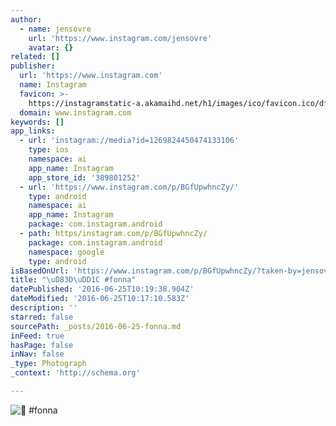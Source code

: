 ```yaml
---
author:
  - name: jensovre
    url: 'https://www.instagram.com/jensovre'
    avatar: {}
related: []
publisher:
  url: 'https://www.instagram.com'
  name: Instagram
  favicon: >-
    https://instagramstatic-a.akamaihd.net/h1/images/ico/favicon.ico/dfa85bb1fd63.ico
  domain: www.instagram.com
keywords: []
app_links:
  - url: 'instagram://media?id=1269824450474133106'
    type: ios
    namespace: ai
    app_name: Instagram
    app_store_id: '389801252'
  - url: 'https://www.instagram.com/p/BGfUpwhncZy/'
    type: android
    namespace: ai
    app_name: Instagram
    package: com.instagram.android
  - path: https/instagram.com/p/BGfUpwhncZy/
    package: com.instagram.android
    namespace: google
    type: android
isBasedOnUrl: 'https://www.instagram.com/p/BGfUpwhncZy/?taken-by=jensovre'
title: "\uD83D\uDD1C #fonna"
datePublished: '2016-06-25T10:19:38.904Z'
dateModified: '2016-06-25T10:17:10.583Z'
description: ''
starred: false
sourcePath: _posts/2016-06-25-fonna.md
inFeed: true
hasPage: false
inNav: false
_type: Photograph
_context: 'http://schema.org'

---
```

![ #fonna](https://scontent.cdninstagram.com/t51.2885-15/s640x640/sh0.08/e35/13320208_1554641968176344_94170727_n.jpg?ig_cache_key=MTI2OTgyNDQ1MDQ3NDEzMzEwNg%3D%3D.2)
